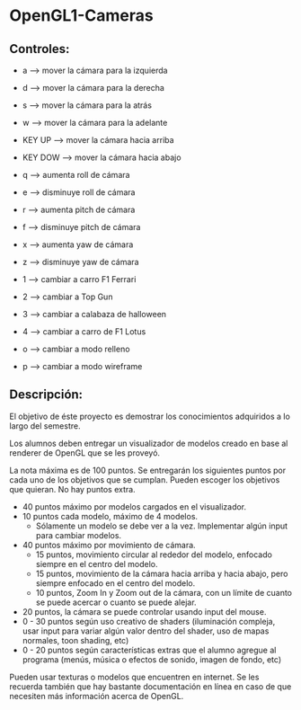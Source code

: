 # OpenGL1-Cameras

## Controles:

* a --> mover la cámara para la izquierda
* d --> mover la cámara para la derecha
* s --> mover la cámara para la atrás
* w --> mover la cámara para la adelante
* KEY UP --> mover la cámara hacia arriba
* KEY DOW --> mover la cámara hacia abajo
* q --> aumenta roll de cámara
* e --> disminuye roll de cámara
* r --> aumenta pitch de cámara
* f --> disminuye pitch de cámara
* x --> aumenta yaw de cámara
* z --> disminuye yaw de cámara

* 1 --> cambiar a carro F1 Ferrari
* 2 --> cambiar a Top Gun
* 3 --> cambiar a calabaza de halloween
* 4 --> cambiar a carro de F1 Lotus

* o --> cambiar a modo relleno
* p --> cambiar a modo wireframe



## Descripción:

El objetivo de éste proyecto es demostrar los conocimientos adquiridos a lo largo del semestre.

Los alumnos deben entregar un visualizador de modelos creado en base al renderer de OpenGL que se les proveyó.

La nota máxima es de 100 puntos. Se entregarán los siguientes puntos por cada uno de los objetivos que se cumplan. Pueden escoger los objetivos que quieran. No hay puntos extra.

* 40 puntos máximo por modelos cargados en el visualizador.
* 10 puntos cada modelo, máximo de 4 modelos.
    * Sólamente un modelo se debe ver a la vez. Implementar algún input para cambiar modelos.
* 40 puntos máximo por movimiento de cámara.
    * 15 puntos, movimiento circular al rededor del modelo, enfocado siempre en el centro del modelo.
    * 15 puntos, movimiento de la cámara hacia arriba y hacia abajo, pero siempre enfocado en el centro del modelo.
    * 10 puntos, Zoom In y Zoom out de la cámara, con un límite de cuanto se puede acercar o cuanto se puede alejar.
* 20 puntos, la cámara se puede controlar usando input del mouse.
* 0 - 30 puntos según uso creativo de shaders (iluminación compleja, usar input para variar algún valor dentro del shader, uso de mapas normales, toon  shading, etc)
* 0 - 20 puntos según características extras que el alumno agregue al programa (menús, música o efectos de sonido, imagen de fondo, etc)

Pueden usar texturas o modelos que encuentren en internet. Se les recuerda también que hay bastante documentación en línea en caso de que necesiten más información acerca de OpenGL.